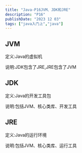 ```yaml
---
title: "Java-P16JVM、JDK和JRE"
description: "P16"
publishDate: "2023 12 03"
tags: ["java入门上","java"]
---
```


## JVM

定义:Java的虚拟机

说明:JDK包含了JRE,JRE包含了JVM

## JDK

定义:Java的开发工具包

说明:包括JVM、核心类库、开发工具

## JRE

定义:Java的运行环境

说明:包括JVM、核心类库、运行工具

